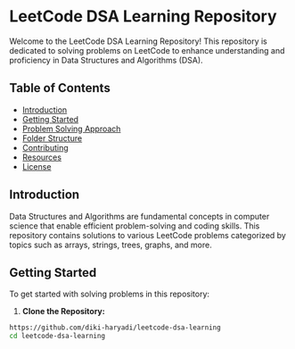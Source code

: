 # LeetCode DSA Learning Repository

Welcome to the LeetCode DSA Learning Repository! This repository is dedicated to solving problems on LeetCode to enhance understanding and proficiency in Data Structures and Algorithms (DSA).

## Table of Contents

- [Introduction](#introduction)
- [Getting Started](#getting-started)
- [Problem Solving Approach](#problem-solving-approach)
- [Folder Structure](#folder-structure)
- [Contributing](#contributing)
- [Resources](#resources)
- [License](#license)

## Introduction

Data Structures and Algorithms are fundamental concepts in computer science that enable efficient problem-solving and coding skills. This repository contains solutions to various LeetCode problems categorized by topics such as arrays, strings, trees, graphs, and more.

## Getting Started

To get started with solving problems in this repository:

1. **Clone the Repository:**
```bash
https://github.com/diki-haryadi/leetcode-dsa-learning
cd leetcode-dsa-learning
